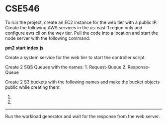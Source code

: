 # CSE546

<p>To run the project, create an EC2 instance for the web tier with a public IP.
Create the following AWS services in the us-east-1 region only and configure aws cli on the wev tier.
Pull the code into a location and start the node server with the following command:</p>

**pm2 start index.js**

Create a system service for the web tier to start the controller script.

Create 2 SQS Queues with the names: 1. Request-Queue 2. Response- Queue

Create 2 S3 buckets with the following names and make the bucket objects public while creating them:
1. <br>
2. <br>
<hr>

Run the workload generator and wait for the response from the web server.